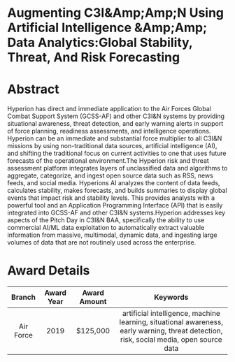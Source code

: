 
Augmenting C3I&Amp;Amp;N Using Artificial Intelligence &Amp;Amp; Data Analytics:Global Stability, Threat, And Risk Forecasting
==============================================================================================================================

# Abstract


Hyperion has direct and immediate application to the Air Forces Global Combat Support System (GCSS-AF) and other C3I&amp;N systems by providing situational awareness, threat detection, and early warning alerts in support of force planning, readiness assessments, and intelligence operations. Hyperion can be an immediate and substantial force multiplier to all C3I&amp;N missions by using non-traditional data sources, artificial intelligence (AI), and shifting the traditional focus on current activities to one that uses future forecasts of the operational environment.The Hyperion risk and threat assessment platform integrates layers of unclassified data and algorithms to aggregate, categorize, and ingest open source data such as RSS, news feeds, and social media. Hyperions AI analyzes the content of data feeds, calculates stability, makes forecasts, and builds summaries to display global events that impact risk and stability levels. This provides analysts with a powerful tool and an Application Programming Interface (API) that is easily integrated into GCSS-AF and other C3I&amp;N systems.Hyperion addresses key aspects of the Pitch Day in C3I&amp;N BAA, specifically the ability to use commercial AI/ML data exploitation to automatically extract valuable information from massive, multimodal, dynamic data, and ingesting large volumes of data that are not routinely used across the enterprise.  

# Award Details

|Branch|Award Year|Award Amount|Keywords|
| :---: | :---: | :---: | :---: |
|Air Force|2019|$125,000|artificial intelligence, machine learning, situational awareness, early warning, threat detection, risk, social media, open source data|
